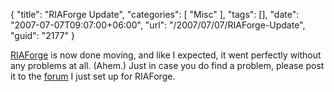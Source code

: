 {
	"title": "RIAForge Update",
	"categories": [
		"Misc"
	],
	"tags": [],
	"date": "2007-07-07T09:07:00+06:00",
	"url": "/2007/07/07/RIAForge-Update",
	"guid": "2177"
}

<a href="http://www.riaforge.org">RIAForge</a> is now done moving, and like I expected, it went perfectly without any problems at all. (Ahem.) Just in case you do find a problem, please post it to the <a href="http://www.raymondcamden.com/forums/threads.cfm?forumid=A08FB783-FFCD-38AC-4A77C6ECF54BAAE4">forum</a> I just set up for RIAForge.